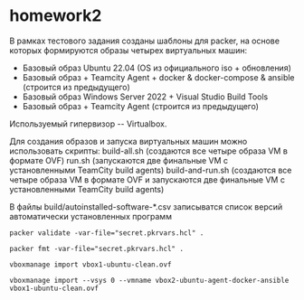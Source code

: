 # homework2

В рамках тестового задания созданы шаблоны для packer, на основе которых формируются образы четырех виртуальных машин:
  - Базовый образ Ubuntu 22.04 (OS из официального iso + обновления) 
  - Базовый образ + Teamcity Agent + docker & docker-compose & ansible (строится из предыдущего)
  - Базовый образ Windows Server 2022 + Visual Studio Build Tools 
  - Базовый образ + Teamcity Agent (строится из предыдущего) 

Используемый гипервизор -- Virtualbox.

Для создания образов и запуска виртуальных машин можно использовать скрипты:
  build-all.sh (создаются все четыре образа VM в формате OVF)
  run.sh (запускаются две финальные VM с установленными TeamCity build agents)
  build-and-run.sh (создаются все четыре образа VM в формате OVF и запускаются две финальные VM с установленными TeamCity build agents)

В файлы build/autoinstalled-software-*.csv записыватся список версий автоматически установленных программ

```packer validate -var-file="secret.pkrvars.hcl" .```

```packer fmt -var-file="secret.pkrvars.hcl" .```

```vboxmanage import vbox1-ubuntu-clean.ovf```

```vboxmanage import --vsys 0 --vmname vbox2-ubuntu-agent-docker-ansible vbox1-ubuntu-clean.ovf```

